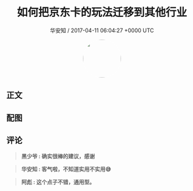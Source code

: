 <h1 align="center">如何把京东卡的玩法迁移到其他行业</h1>
<p align="center">
    <a>华安知 / 2017-04-11 06:04:27 &#43;0000 UTC</a>
</p>

<div align="center">
    <img src="https://images.zsxq.com/Fm7bP4XMvj4gIAYjzyW97pXQuFj8?e=1590940799&amp;token=kIxbL07-8jAj8w1n4s9zv64FuZZNEATmlU_Vm6zD:OAu6gNkEjQ17LtLtXuKQkaFkk2w=" width="100" height="100" style="border:1px solid;border-radius:50%; color:#ffffff"/>
</div>

## 正文

<div>

</div>

## 配图
<div class="image" align="center">

</div>

## 评论

<div align="left">
<div>

<blockquote >
<span> <strong>黑少爷 : 确实很棒的建议，感谢 </strong></span>
</blockquote>

<blockquote >
<span> <strong>华安知 : 客气啦，不知道实用不实用😅 </strong></span>
</blockquote>

<blockquote >
<span> <strong>阿彪 : 这个点子不错，通用型。 </strong></span>
</blockquote>

</div>
</div>